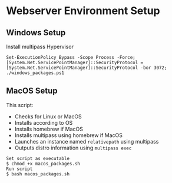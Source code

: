 # Webserver Environment Setup 

## Windows Setup
Install multipass Hypervisor
```
Set-ExecutionPolicy Bypass -Scope Process -Force; [System.Net.ServicePointManager]::SecurityProtocol = [System.Net.ServicePointManager]::SecurityProtocol -bor 3072; ./windows_packages.ps1
```

## MacOS Setup
This script:
- Checks for Linux or MacOS
- Installs according to OS
- Installs homebrew if MacOS
- Installs multipass using homebrew if MacOS
- Launches an instance named `relativepath` using multipass
- Outputs distro information using `multipass exec`

```
Set script as executable
$ chmod +x macos_packages.sh
Run script
$ bash macos_packages.sh
```
